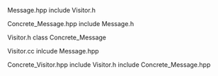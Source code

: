 
Message.hpp
	include Visitor.h

Concrete_Message.hpp
	include Message.h

Visitor.h
	class Concrete_Message

Visitor.cc
	inlcude Message.hpp

Concrete_Visitor.hpp
	include Visitor.h
	include Concrete_Message.hpp